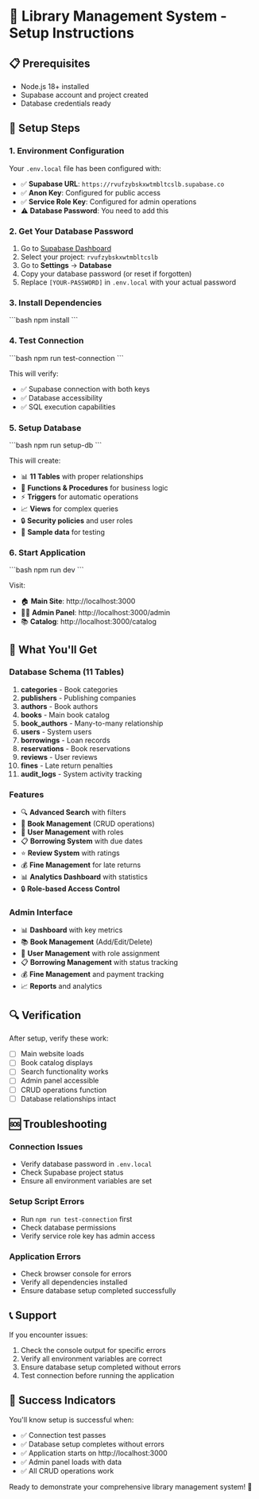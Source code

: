 # 🚀 Library Management System - Setup Instructions

## 📋 Prerequisites

- Node.js 18+ installed
- Supabase account and project created
- Database credentials ready

## 🔧 Setup Steps

### 1. Environment Configuration

Your `.env.local` file has been configured with:
- ✅ **Supabase URL**: `https://rvufzybskxwtmbltcslb.supabase.co`
- ✅ **Anon Key**: Configured for public access
- ✅ **Service Role Key**: Configured for admin operations
- ⚠️ **Database Password**: You need to add this

### 2. Get Your Database Password

1. Go to [Supabase Dashboard](https://supabase.com/dashboard)
2. Select your project: `rvufzybskxwtmbltcslb`
3. Go to **Settings** → **Database**
4. Copy your database password (or reset if forgotten)
5. Replace `[YOUR-PASSWORD]` in `.env.local` with your actual password

### 3. Install Dependencies

\`\`\`bash
npm install
\`\`\`

### 4. Test Connection

\`\`\`bash
npm run test-connection
\`\`\`

This will verify:
- ✅ Supabase connection with both keys
- ✅ Database accessibility
- ✅ SQL execution capabilities

### 5. Setup Database

\`\`\`bash
npm run setup-db
\`\`\`

This will create:
- 📊 **11 Tables** with proper relationships
- 🔧 **Functions & Procedures** for business logic
- ⚡ **Triggers** for automatic operations
- 📈 **Views** for complex queries
- 🔒 **Security policies** and user roles
- 📝 **Sample data** for testing

### 6. Start Application

\`\`\`bash
npm run dev
\`\`\`

Visit:
- 🏠 **Main Site**: http://localhost:3000
- 👨‍💼 **Admin Panel**: http://localhost:3000/admin
- 📚 **Catalog**: http://localhost:3000/catalog

## 🎯 What You'll Get

### Database Schema (11 Tables)
1. **categories** - Book categories
2. **publishers** - Publishing companies
3. **authors** - Book authors
4. **books** - Main book catalog
5. **book_authors** - Many-to-many relationship
6. **users** - System users
7. **borrowings** - Loan records
8. **reservations** - Book reservations
9. **reviews** - User reviews
10. **fines** - Late return penalties
11. **audit_logs** - System activity tracking

### Features
- 🔍 **Advanced Search** with filters
- 📖 **Book Management** (CRUD operations)
- 👥 **User Management** with roles
- 📋 **Borrowing System** with due dates
- ⭐ **Review System** with ratings
- 💰 **Fine Management** for late returns
- 📊 **Analytics Dashboard** with statistics
- 🔒 **Role-based Access Control**

### Admin Interface
- 📊 **Dashboard** with key metrics
- 📚 **Book Management** (Add/Edit/Delete)
- 👥 **User Management** with role assignment
- 📋 **Borrowing Management** with status tracking
- 💰 **Fine Management** and payment tracking
- 📈 **Reports** and analytics

## 🔍 Verification

After setup, verify these work:
- [ ] Main website loads
- [ ] Book catalog displays
- [ ] Search functionality works
- [ ] Admin panel accessible
- [ ] CRUD operations function
- [ ] Database relationships intact

## 🆘 Troubleshooting

### Connection Issues
- Verify database password in `.env.local`
- Check Supabase project status
- Ensure all environment variables are set

### Setup Script Errors
- Run `npm run test-connection` first
- Check database permissions
- Verify service role key has admin access

### Application Errors
- Check browser console for errors
- Verify all dependencies installed
- Ensure database setup completed successfully

## 📞 Support

If you encounter issues:
1. Check the console output for specific errors
2. Verify all environment variables are correct
3. Ensure database setup completed without errors
4. Test connection before running the application

## 🎉 Success Indicators

You'll know setup is successful when:
- ✅ Connection test passes
- ✅ Database setup completes without errors
- ✅ Application starts on http://localhost:3000
- ✅ Admin panel loads with data
- ✅ All CRUD operations work

Ready to demonstrate your comprehensive library management system! 🚀
